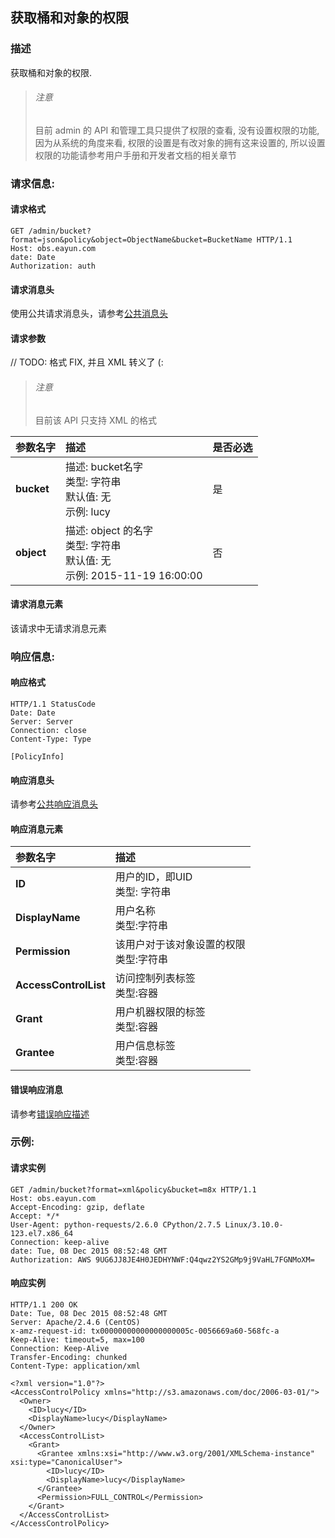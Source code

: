 ## 获取桶和对象的权限
### 描述
获取桶和对象的权限.

> ###### 注意
> 目前 admin 的 API 和管理工具只提供了权限的查看, 没有设置权限的功能, 因为从系统的角度来看, 权限的设置是有改对象的拥有这来设置的, 所以设置权限的功能请参考用户手册和开发者文档的相关章节

### 请求信息:
#### 请求格式
```
GET /admin/bucket?format=json&policy&object=ObjectName&bucket=BucketName HTTP/1.1
Host: obs.eayun.com
date: Date
Authorization: auth
```

#### 请求消息头
使用公共请求消息头，请参考[公共消息头](../header.md)

#### 请求参数
// TODO: 格式 FIX, 并且 XML 转义了 (:
> ###### 注意
> 目前该 API 只支持 XML 的格式

| 参数名字 | 描述 | 是否必选 |
| :-- | :-- | :-- |
| **bucket** | 描述: bucket名字 <br>类型: 字符串 <br>默认值: 无 <br>示例: lucy| 是 |
| **object** | 描述: object 的名字 <br>类型: 字符串 <br>默认值: 无 <br>示例: 2015-11-19 16:00:00| 否 |

#### 请求消息元素
该请求中无请求消息元素

### 响应信息:
#### 响应格式
```
HTTP/1.1 StatusCode
Date: Date
Server: Server
Connection: close
Content-Type: Type

[PolicyInfo]
```

#### 响应消息头
请参考[公共响应消息头](../header.md)

#### 响应消息元素
| 参数名字 | 描述 |
| :-- | :-- |
| **ID** | 用户的ID，即UID<br>类型: 字符串|
| **DisplayName** | 用户名称<br>类型:字符串|
| **Permission** | 该用户对于该对象设置的权限<br>类型:字符串|
| **AccessControlList** | 访问控制列表标签<br>类型:容器|
| **Grant** | 用户机器权限的标签<br>类型:容器|
| **Grantee** | 用户信息标签<br>类型:容器|

#### 错误响应消息
请参考[错误响应描述](../error.md)
### 示例:
#### 请求实例
```
GET /admin/bucket?format=xml&policy&bucket=m8x HTTP/1.1
Host: obs.eayun.com
Accept-Encoding: gzip, deflate
Accept: */*
User-Agent: python-requests/2.6.0 CPython/2.7.5 Linux/3.10.0-123.el7.x86_64
Connection: keep-alive
date: Tue, 08 Dec 2015 08:52:48 GMT
Authorization: AWS 9UG6JJ8JE4H0JEDHYNWF:Q4qwz2YS2GMp9j9VaHL7FGNMoXM=
```

#### 响应实例
```
HTTP/1.1 200 OK
Date: Tue, 08 Dec 2015 08:52:48 GMT
Server: Apache/2.4.6 (CentOS)
x-amz-request-id: tx00000000000000000005c-0056669a60-568fc-a
Keep-Alive: timeout=5, max=100
Connection: Keep-Alive
Transfer-Encoding: chunked
Content-Type: application/xml

<?xml version="1.0"?>
<AccessControlPolicy xmlns="http://s3.amazonaws.com/doc/2006-03-01/">
  <Owner>
    <ID>lucy</ID>
    <DisplayName>lucy</DisplayName>
  </Owner>
  <AccessControlList>
    <Grant>
      <Grantee xmlns:xsi="http://www.w3.org/2001/XMLSchema-instance" xsi:type="CanonicalUser">
        <ID>lucy</ID>
        <DisplayName>lucy</DisplayName>
      </Grantee>
      <Permission>FULL_CONTROL</Permission>
    </Grant>
  </AccessControlList>
</AccessControlPolicy>
```
